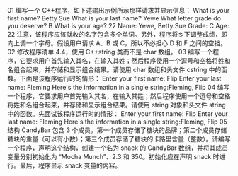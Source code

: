 01 编写一个 C++程序，如下述输出示例所示那样请求并显示信息：
    What is your first name? Betty Sue
    What is your last name? Yewe
    What letter grade do you deserve? B
    What is your age? 22
    Name: Yewe, Betty Sue
    Grade: C 
    Age: 22
    注意，该程序应该就收的名字包含多个单词。另外，程序将乡下调整成绩，即向上调一个字母。假设用户请求 A、B 或 C，所以不必担心 D 和 F 之间的空挡。
02 修改程序清单 4.4，使用 C++string 类而不是 char 数组。
03 编写一个程序，它要求用户首先输入其名，在输入其姓；然后程序使用一个逗号和空格将姓和名组合起来，并存储和显示组合结果。请使用 char 数组和头文件 cstring 中的函数。下面是该程序运行时的情形：
    Enter your first name: Flip
    Enter your last name: Fleming
    Here's the information in a single string:Fleming, Flip
04 编写一个程序，它要求用户首先输入其名，在输入其姓；然后程序使用一个逗号和空格将姓和名组合起来，并存储和显示组合结果。请使用 string 对象和头文件 string 中的函数。先面试该程序运行时的情形：
    Enter your first name: Flip
    Enter your last name: Fleming
    Here's the information in a single string:Fleming, Flip
05 结构 CandyBar 包含 3 个成员。第一个成员存储了糖块的品牌；第二个成员存储糖块的重量（可以有小数）；第三个成员存储了糖块的卡路里含量（整数）。请编写一个程序，声明这个结构，创建一个名为 snack 的 CandyBar 数组，并将其成员变量分别初始化为 “Mocha Munch”、2.3 和 350。初始化应在声明 snack 时进行。最后，程序显示 snack 变量的内容。

    
